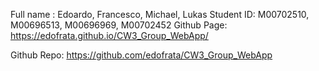 Full name : Edoardo, Francesco, Michael, Lukas
Student ID: M00702510, M00696513, M00696969, M00702452
Github Page: https://edofrata.github.io/CW3_Group_WebApp/

Github Repo: https://github.com/edofrata/CW3_Group_WebApp


